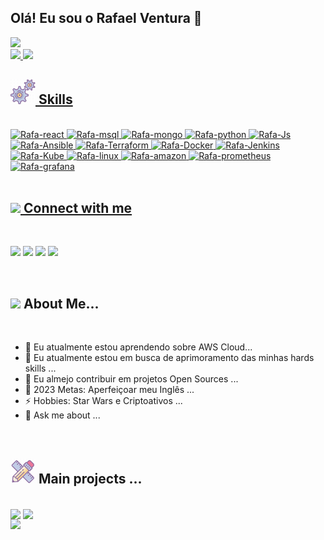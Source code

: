 ## Olá! Eu sou o Rafael Ventura 👋
<img src="https://www.animatedimages.org/data/media/562/animated-line-image-0429.gif" width="400px">



<div>
 
  <a href="*">
    <img  height=180rem" src="https://github-readme-stats.vercel.app/api?username=rc-ventura&theme=highcontrast&show_icons=true">   
    <img  height=180rem" src="https://github-readme-stats.vercel.app/api/top-langs/?username=rc-ventura&layout=compact&langs_count=16&theme=highcontrast">

 <br>
</div>
  
 <div style= "display: inline_block">
      
## <img src="/icons8-services.gif" width="40">  Skills 
<br> 


          

  <img aligh= "center" height="60" width="70" alt="Rafa-react" src="https://cdn.jsdelivr.net/gh/devicons/devicon@latest/icons/react/react-original.svg" />       
  <img aligh= "center" height="60" width="70" alt="Rafa-msql" src="https://cdn.jsdelivr.net/gh/devicons/devicon@latest/icons/postgresql/postgresql-original.svg" />       
 <img aligh= "center" height="60" width="70" alt="Rafa-mongo" src="https://cdn.jsdelivr.net/gh/devicons/devicon@latest/icons/mongodb/mongodb-original.svg" />       
 <img aligh= "center" height="60" width="70" alt="Rafa-python" src="https://cdn.jsdelivr.net/gh/devicons/devicon@latest/icons/python/python-original-wordmark.svg" />       
<img aligh= "center" height="60" width="70" alt="Rafa-Js" src="https://cdn.jsdelivr.net/gh/devicons/devicon/icons/javascript/javascript-original.svg" />       
<img aligh= "center" height="60" width="70" alt="Rafa-Ansible" src="https://cdn.jsdelivr.net/gh/devicons/devicon/icons/ansible/ansible-original.svg" />
<img aligh= "center" height="60" width="70" alt="Rafa-Terraform" src="https://cdn.jsdelivr.net/gh/devicons/devicon/icons/terraform/terraform-original.svg" />         
<img aligh= "center" height="60" width="70" alt="Rafa-Docker" src="https://cdn.jsdelivr.net/gh/devicons/devicon/icons/docker/docker-original.svg" />  
<img aligh="center" height="60" width="70" alt="Rafa-Jenkins" src="https://cdn.jsdelivr.net/gh/devicons/devicon/icons/jenkins/jenkins-original.svg" />
<img aligh= "center" height="60" width="70" alt="Rafa-Kube" src="https://cdn.jsdelivr.net/gh/devicons/devicon/icons/kubernetes/kubernetes-plain.svg" />
<img aligh= "center" height="60" width="70" alt="Rafa-linux" src="https://cdn.jsdelivr.net/gh/devicons/devicon/icons/linux/linux-original.svg" />
<img height="60" width="70" alt ="Rafa-amazon" src="https://cdn.jsdelivr.net/gh/devicons/devicon/icons/amazonwebservices/amazonwebservices-original-wordmark.svg" />
<img height="60" width="70" alt ="Rafa-prometheus" src="https://cdn.jsdelivr.net/gh/devicons/devicon/icons/prometheus/prometheus-original.svg" />
<img height="60" width="70" alt ="Rafa-grafana" src="https://cdn.jsdelivr.net/gh/devicons/devicon/icons/grafana/grafana-original.svg" />
                    
          
<br>
</div>       

<br>
<div>
 
##  <img src="https://media.giphy.com/media/LnQjpWaON8nhr21vNW/giphy.gif" width="60"> Connect with me 
<br>

<a href="https://www.linkedin.com/in/dev-ventura" target="blank_"> <img aligh= "center" src="https://img.shields.io/badge/LinkedIn-0077B5?style=for-the-badge&logo=linkedin&logoColor=white"></a>
<a href="r.c_ventura:@gmail.com" target="blank_" ><img aligh= "center" src="https://img.shields.io/badge/Gmail-D14836?style=for-the-badge&logo=gmail&logoColor=white"></a>
<a href="#"> <img aligh= "center" target="blank_" src= "https://img.shields.io/badge/Telegram-2CA5E0?style=for-the-badge&logo=telegram&logoColor=white"></a>
<a href="https://www.instagram.com/rafaelventurarj" target="blank_"><img aligh= "center" src= "https://img.shields.io/badge/Instagram-E4405F?style=for-the-badge&logo=instagram&logoColor=white"></a>

 <br>
</div>

<div>

## <img src="https://media.giphy.com/media/VgCDAzcKvsR6OM0uWg/giphy.gif" width="50"> About Me... 
  <br>

- 🔗 Eu atualmente estou aprendendo sobre AWS Cloud...
- 🔭 Eu atualmente estou em busca de aprimoramento das minhas hards skills ...
- 👐 Eu almejo contribuir em projetos Open Sources ...
- 🥅 2023 Metas: Aperfeiçoar meu Inglês ...
- ⚡ Hobbies: Star Wars e Criptoativos ...
- 💬 Ask me about ...


<br>
<div>

## <img src="/icons8-design-project.gif" width="40"> Main projects ...
<br>

<a href="https://github.com/rc-ventura/observability-monitoring-promo-node-grafana" target= "blank_">
  <img align="center" src="https://github-readme-stats.vercel.app/api/pin/?username=rc-ventura&repo=observability-monitoring-promo-node-grafana&theme=highcontrast" /></a>
 <a href="https://github.com/rc-ventura/CurrencyConverter-App"  target= "blank_">
  <img align="center" src="https://github-readme-stats.vercel.app/api/pin/?username=rc-ventura&repo=CurrencyConverter-App&theme=highcontrast" />
 </a>
</div>
<img src="https://www.animatedimages.org/data/media/562/animated-line-image-0429.gif" width="400px">

          
      
      
